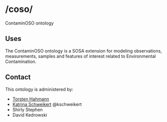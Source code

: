 # /coso/ 
ContaminOSO ontology 
## Uses
The ContaminOSO ontology is a SOSA extension for modeling observations, measurements, samples and features of interest related to Environmental Contamination. 
## Contact

This ontology is administered by: 

- [Torsten Hahmann](mailto:torsten.hahmann@maine.edu)
- [Katrina Schweikert](mailto:katrina.schweikert@maine.edu) @kschweikert
- Shirly Stephen
- David Kedrowski
